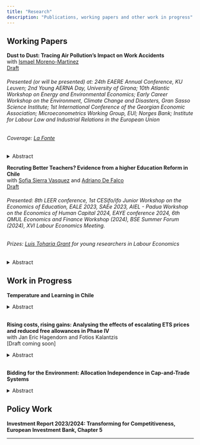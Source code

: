 ```yaml
---
title: "Research"
description: "Publications, working papers and other work in progress"
---
```



## Working Papers

**Dust to Dust: Tracing Air Pollution’s Impact on Work Accidents** <br>
with [Ismael Moreno-Martinez](https://ismaelmorenomartinez.eu/) <br> 
[Draft](https://papers.ssrn.com/sol3/papers.cfm?abstract_id=4812658)

###### Presented (or will be presented) at: 24th EAERE Annual Conference, KU Leuven; 2nd Young AERNA Day, University of Girona; 10th Atlantic Workshop on Energy and Environmental Economics; Early Career Workshop on the Environment, Climate Change and Disasters, Gran Sasso Science Institute; 1st International Conference of the Georgian Economic Association; Microeconometrics Working Group, EUI; Norges Bank; Institute for Labour Law and Industrial Relations in the European Union

###### Coverage: [La Fonte](https://lafonte.eui.eu/2024/05/09/dust-to-dust-how-natural-air-pollution-induces-work-accidents/)

  <details>
    <summary> Abstract </summary>
    This study offers novel causal estimates of the effect of air pollution on workplace accidents. We focus on a near world-wide natural source of air pollution: dust precipitation. We use administrative data on the universe of work accidents reported in Spain. Our estimates imply that an average day of dust precipitation induces a 1.2 percent increase in work accidents. We find these effects are pervasive for workers of different occupations, income levels and demographic characteristics. We also provide evidence supporting temporary impairment of physical and cognitive performance as the main causal channel.
  </details> 


**Recruting Better Teachers? Evidence from a higher Education Reform in Chile** <br>
with [Sofia Sierra Vasquez](https://sofiasierrav.com/) and [Adriano De Falco](https://www.adrianodefalco.com/home-page) <br> 
[Draft](https://papers.ssrn.com/sol3/papers.cfm?abstract_id=4874361)

###### Presented: 8th LEER conference, 1st CESifo/ifo Junior Workshop on the Economics of Education, EALE 2023, SAEe 2023, AIEL - Padua Workshop on the Economics of Human Capital 2024, EAYE conference 2024, 6th QMUL Economics and Finance Workshop (2024), BSE Summer Forum (2024), XVI Labour Economics Meeting. 

###### Prizes: [Luis Toharia Grant](https://www.aeet.eu/en/becas-luis-toharia/) for young researchers in Labour Economics

<details>
    <summary> Abstract </summary>
This paper analyzes the impact of a recruitment policy aimed at improving the quality of new teachers. The reform introduced a scholarship to incentivize the enrollment of high-achieving high school graduates in teacher training programs and imposed enrollment restrictions on low-achieving high school graduates. The screening device used to define achievement was the national standardized university entry exam. Using rich administrative data, we document that the reform was effective in improving the average test scores of new teachers, especially in public schools. To assess the impact of the reform on teacher quality, we construct teacher value-added (TVA) measures based on standardized test scores of their pupils. Our findings indicate that the reform led to a significant increase in the TVA of mathematics teachers, equivalent to 30\% of their standard deviation. However, it did not affect the average TVA of Spanish teachers. We provide evidence that this heterogeneity across subjects can be explained by differences in the predictive power of test scores on teacher quality. Finally, we show that the increase in average teacher quality cannot be explained solely by the higher presence of high-achieving teachers. 
</details> 


## Work in Progress
**Temperature and Learning in Chile**
<details>
    <summary> Abstract </summary>
This paper demonstrates that extreme temperatures negatively affect learning outcomes, particularly for students from low-income backgrounds. Using panel data of school averages from more than one and a half million students in Chile taking a standardized university entry exam, I show that cold days are particularly damaging. By looking at school attendance data for the whole population of Chilean pupils, 
I examine school absence as a potential impact channel. Results show that heat significantly increases school absence. Lower school attendance can, therefore, explain decreased learning outcomes due to heat, but not for the measured impact due to cold days.
</details> 

<br>

**Rising costs, rising gains: Analysing the effects of escalating ETS prices and
reduced free allowances in Phase IV** <br>
with Jan Eric Hagendorn and Fotios Kalantzis <br>
[Draft coming soon]

<details>
    <summary> Abstract </summary>
This paper investigates the impact of the EU Emissions Trading System (ETS) on the manufacturing sector, a significant contributor to greenhouse gas emissions within the EU. The ETS, a market-based policy tool, imposes a cap on emissions while enabling firms to trade emission allowances. Allocation of free allowances varies across sectors based on their carbon leakage status, indicative of the risk of losing competitiveness and relocating production to regions with less stringent climate policies. Leveraging a natural experiment design that exploits this variability, we employ a panel regression analysis at the sectorial level spanning 2012 to 2022 to examine how ETS prices influence sectors’ carbon performance, production, prices, and investment while controlling for other confounding factors. By contrasting the effects of ETS prices between sectors transitioning from carbon leakage status to facing higher allowance costs in Phase IV and those retaining their status across Phases III and IV, we also determine potential disparities in ETS price impacts. Additionally, we shed light on the mechanism of investment through which the EU ETS induces firms to reduce their emissions by employing a mediation analysis. Our analysis reveals that elevated ETS prices foster carbon efficiency and emission reduction, with marginal effects on production and prices. Notably, this effect is more pronounced for sectors transitioning from free to auctioned allowances. We identify investments as a key channel, which mediates the effect of ETS prices on the carbon efficiency of firms. Thus, our findings suggest that a reduction in free allowances combined with escalating ETS prices, mediated by increased investments, can bolster the environmental performance of the EU manufacturing sector without significantly compromising its competitive position.
</details>


<br>

**Bidding for the Environment: Allocation Independence in Cap-and-Trade Systems**


<details>
    <summary> Abstract </summary>
This paper examines whether the effectiveness of Emissions Trading Systems (ETS), specifically the EU ETS, is influenced by the mechanism used to allocate emission allowances. Through a Difference-in-Difference (DiD) estimation, I analyze European manufacturing data, focusing on the shift from freely allocated to auction-based allowances as a policy shock. My results indicate that the property of independence of the allocation mechanism does not hold for the manufacturing sector. The transition significantly reduces emission intensity and challenges the neutrality of allocation mechanisms in ETS system.
</details> 


## Policy Work

**Investment Report 2023/2024: Transforming for Competitiveness, European Investment Bank, Chapter 5**

---

